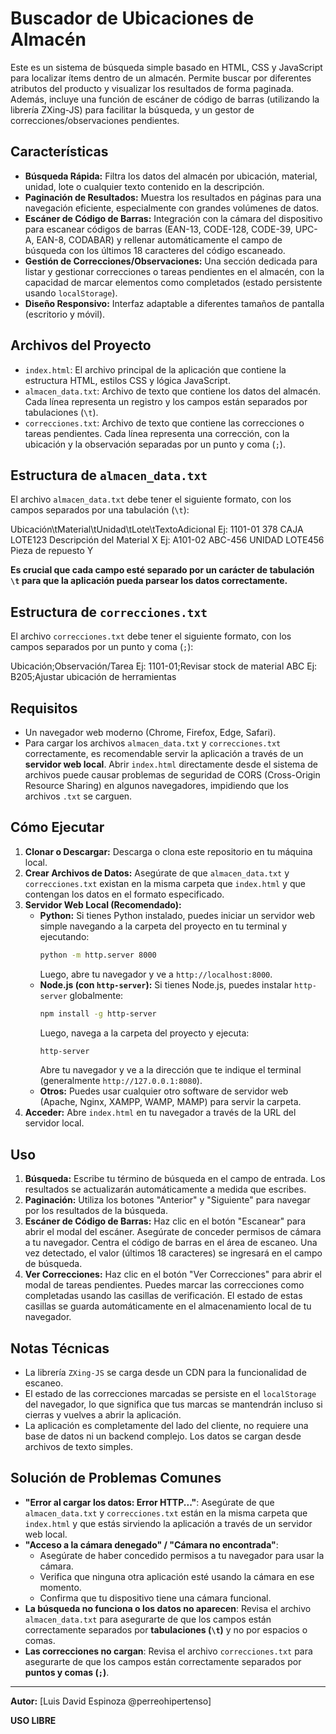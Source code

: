# Buscador de Ubicaciones de Almacén

Este es un sistema de búsqueda simple basado en HTML, CSS y JavaScript para localizar ítems dentro de un almacén. Permite buscar por diferentes atributos del producto y visualizar los resultados de forma paginada. Además, incluye una función de escáner de código de barras (utilizando la librería ZXing-JS) para facilitar la búsqueda, y un gestor de correcciones/observaciones pendientes.

## Características

* **Búsqueda Rápida:** Filtra los datos del almacén por ubicación, material, unidad, lote o cualquier texto contenido en la descripción.
* **Paginación de Resultados:** Muestra los resultados en páginas para una navegación eficiente, especialmente con grandes volúmenes de datos.
* **Escáner de Código de Barras:** Integración con la cámara del dispositivo para escanear códigos de barras (EAN-13, CODE-128, CODE-39, UPC-A, EAN-8, CODABAR) y rellenar automáticamente el campo de búsqueda con los últimos 18 caracteres del código escaneado.
* **Gestión de Correcciones/Observaciones:** Una sección dedicada para listar y gestionar correcciones o tareas pendientes en el almacén, con la capacidad de marcar elementos como completados (estado persistente usando `localStorage`).
* **Diseño Responsivo:** Interfaz adaptable a diferentes tamaños de pantalla (escritorio y móvil).

## Archivos del Proyecto

* `index.html`: El archivo principal de la aplicación que contiene la estructura HTML, estilos CSS y lógica JavaScript.
* `almacen_data.txt`: Archivo de texto que contiene los datos del almacén. Cada línea representa un registro y los campos están separados por tabulaciones (`\t`).
* `correcciones.txt`: Archivo de texto que contiene las correcciones o tareas pendientes. Cada línea representa una corrección, con la ubicación y la observación separadas por un punto y coma (`;`).

## Estructura de `almacen_data.txt`

El archivo `almacen_data.txt` debe tener el siguiente formato, con los campos separados por una tabulación (`\t`):

Ubicación\tMaterial\tUnidad\tLote\tTextoAdicional
Ej: 1101-01    378    CAJA    LOTE123    Descripción del Material X
Ej: A101-02    ABC-456    UNIDAD    LOTE456    Pieza de repuesto Y


**Es crucial que cada campo esté separado por un carácter de tabulación `\t` para que la aplicación pueda parsear los datos correctamente.**

## Estructura de `correcciones.txt`

El archivo `correcciones.txt` debe tener el siguiente formato, con los campos separados por un punto y coma (`;`):

Ubicación;Observación/Tarea
Ej: 1101-01;Revisar stock de material ABC
Ej: B205;Ajustar ubicación de herramientas


## Requisitos

* Un navegador web moderno (Chrome, Firefox, Edge, Safari).
* Para cargar los archivos `almacen_data.txt` y `correcciones.txt` correctamente, es recomendable servir la aplicación a través de un **servidor web local**. Abrir `index.html` directamente desde el sistema de archivos puede causar problemas de seguridad de CORS (Cross-Origin Resource Sharing) en algunos navegadores, impidiendo que los archivos `.txt` se carguen.

## Cómo Ejecutar

1.  **Clonar o Descargar:** Descarga o clona este repositorio en tu máquina local.
2.  **Crear Archivos de Datos:** Asegúrate de que `almacen_data.txt` y `correcciones.txt` existan en la misma carpeta que `index.html` y que contengan los datos en el formato especificado.
3.  **Servidor Web Local (Recomendado):**
    * **Python:** Si tienes Python instalado, puedes iniciar un servidor web simple navegando a la carpeta del proyecto en tu terminal y ejecutando:
        ```bash
        python -m http.server 8000
        ```
        Luego, abre tu navegador y ve a `http://localhost:8000`.
    * **Node.js (con `http-server`):** Si tienes Node.js, puedes instalar `http-server` globalmente:
        ```bash
        npm install -g http-server
        ```
        Luego, navega a la carpeta del proyecto y ejecuta:
        ```bash
        http-server
        ```
        Abre tu navegador y ve a la dirección que te indique el terminal (generalmente `http://127.0.0.1:8080`).
    * **Otros:** Puedes usar cualquier otro software de servidor web (Apache, Nginx, XAMPP, WAMP, MAMP) para servir la carpeta.
4.  **Acceder:** Abre `index.html` en tu navegador a través de la URL del servidor local.

## Uso

1.  **Búsqueda:** Escribe tu término de búsqueda en el campo de entrada. Los resultados se actualizarán automáticamente a medida que escribes.
2.  **Paginación:** Utiliza los botones "Anterior" y "Siguiente" para navegar por los resultados de la búsqueda.
3.  **Escáner de Código de Barras:** Haz clic en el botón "Escanear" para abrir el modal del escáner. Asegúrate de conceder permisos de cámara a tu navegador. Centra el código de barras en el área de escaneo. Una vez detectado, el valor (últimos 18 caracteres) se ingresará en el campo de búsqueda.
4.  **Ver Correcciones:** Haz clic en el botón "Ver Correcciones" para abrir el modal de tareas pendientes. Puedes marcar las correcciones como completadas usando las casillas de verificación. El estado de estas casillas se guarda automáticamente en el almacenamiento local de tu navegador.

## Notas Técnicas

* La librería `ZXing-JS` se carga desde un CDN para la funcionalidad de escaneo.
* El estado de las correcciones marcadas se persiste en el `localStorage` del navegador, lo que significa que tus marcas se mantendrán incluso si cierras y vuelves a abrir la aplicación.
* La aplicación es completamente del lado del cliente, no requiere una base de datos ni un backend complejo. Los datos se cargan desde archivos de texto simples.

## Solución de Problemas Comunes

* **"Error al cargar los datos: Error HTTP..."**: Asegúrate de que `almacen_data.txt` y `correcciones.txt` están en la misma carpeta que `index.html` y que estás sirviendo la aplicación a través de un servidor web local.
* **"Acceso a la cámara denegado" / "Cámara no encontrada"**:
    * Asegúrate de haber concedido permisos a tu navegador para usar la cámara.
    * Verifica que ninguna otra aplicación esté usando la cámara en ese momento.
    * Confirma que tu dispositivo tiene una cámara funcional.
* **La búsqueda no funciona o los datos no aparecen**: Revisa el archivo `almacen_data.txt` para asegurarte de que los campos están correctamente separados por **tabulaciones (`\t`)** y no por espacios o comas.
* **Las correcciones no cargan**: Revisa el archivo `correcciones.txt` para asegurarte de que los campos están correctamente separados por **puntos y comas (`;`)**.

---

**Autor:** [Luis David Espinoza @perreohipertenso]


**USO LIBRE**
